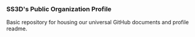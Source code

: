 ### SS3D's Public Organization Profile

Basic repository for housing our universal GitHub documents and profile readme.
